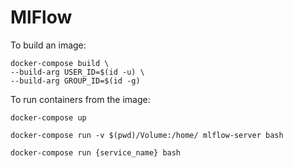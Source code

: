 # MlFlow

To build an image:
```
docker-compose build \
--build-arg USER_ID=$(id -u) \
--build-arg GROUP_ID=$(id -g) 
```

To run containers from the image:
```
docker-compose up
```

```
docker-compose run -v $(pwd)/Volume:/home/ mlflow-server bash
```

```
docker-compose run {service_name} bash
```
